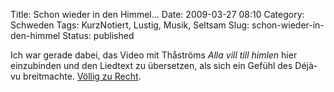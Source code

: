 Title: Schon wieder in den Himmel...
Date: 2009-03-27 08:10
Category: Schweden
Tags: KurzNotiert, Lustig, Musik, Seltsam
Slug: schon-wieder-in-den-himmel
Status: published

Ich war gerade dabei, das Video mit Thåströms *Alla vill till himlen*
hier einzubinden und den Liedtext zu übersetzen, als sich ein Gefühl des
Déjà-vu breitmachte. [Völlig zu
Recht](http://www.fiket.de/2007/08/23/joakim-thastroem-alla-vill-till-himlen/).

